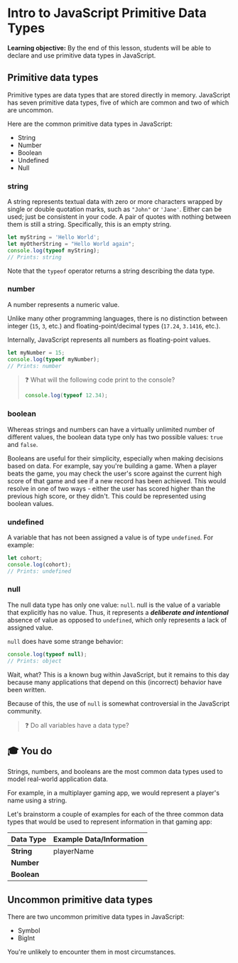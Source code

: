 <h1>
  <span class="headline">Intro to JavaScript</span>
  <span class="subhead">Primitive Data Types</span>
</h1>

**Learning objective:** By the end of this lesson, students will be able to declare and use primitive data types in JavaScript.

## Primitive data types

Primitive types are data types that are stored directly in memory. JavaScript has seven primitive data types, five of which are common and two of which are uncommon.

Here are the common primitive data types in JavaScript:

- String
- Number
- Boolean
- Undefined
- Null

### string

A string represents textual data with zero or more characters wrapped by single or double quotation marks, such as `"John"` or `'Jane'`. Either can be used; just be consistent in your code. A pair of quotes with nothing between them is still a string. Specifically, this is an empty string.

```js
let myString = 'Hello World';
let myOtherString = "Hello World again";
console.log(typeof myString);
// Prints: string
```

Note that the `typeof` operator returns a string describing the data type.

### number

A number represents a numeric value.

Unlike many other programming languages, there is no distinction between integer (`15`, `3`, etc.) and floating-point/decimal types (`17.24`, `3.1416`, etc.).

Internally, JavaScript represents all numbers as floating-point values.

```js
let myNumber = 15;
console.log(typeof myNumber);
// Prints: number
```

> ❓ What will the following code print to the console?
>
> ```js
> console.log(typeof 12.34);
> ```

### boolean

Whereas strings and numbers can have a virtually unlimited number of different values, the boolean data type only has two possible values: `true` and `false`.

Booleans are useful for their simplicity, especially when making decisions based on data. For example, say you're building a game. When a player beats the game, you may check the user's score against the current high score of that game and see if a new record has been achieved. This would resolve in one of two ways - either the user has scored higher than the previous high score, or they didn't. This could be represented using boolean values.

### undefined

A variable that has not been assigned a value is of type `undefined`. For example:

```js
let cohort;
console.log(cohort);
// Prints: undefined
```

### null

The null data type has only one value: `null`. null is the value of a variable that explicitly has no value. Thus, it represents a ***deliberate and intentional*** absence of value as opposed to `undefined`, which only represents a lack of assigned value.

`null` does have some strange behavior:

```js
console.log(typeof null);
// Prints: object 
```

Wait, what? This is a known bug within JavaScript, but it remains to this day because many applications that depend on this (incorrect) behavior have been written. 

Because of this, the use of `null` is somewhat controversial in the JavaScript community.

> ❓ Do all variables have a data type?

## 🎓 You do 

Strings, numbers, and booleans are the most common data types used to model real-world application data.

For example, in a multiplayer gaming app, we would represent a player's name using a string.

Let's brainstorm a couple of examples for each of the three common data types that would be used to represent information in that gaming app:

| Data Type   | Example Data/Information |
| ----------- | ------------------------ |
| **String**  | playerName               |
| **Number**  |                          |
| **Boolean** |                          |

## Uncommon primitive data types

There are two uncommon primitive data types in JavaScript:

- Symbol
- BigInt

You're unlikely to encounter them in most circumstances.
